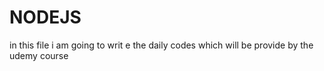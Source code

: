 # NODEJS
in this file i am going to writ e the daily codes which will be provide by the udemy course
